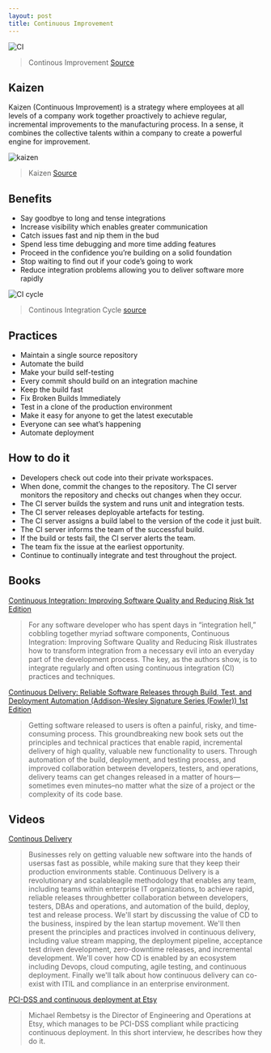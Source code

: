 ```yaml
---
layout: post
title: Continuous Improvement
---
```


![CI](http://www.millerab.com/files/cache/c2a9fa67d1b0e3e2f100e54baecf0eb0_f840.jpg)
> Continous Improvement
[Source](https://t1.ftcdn.net/jpg/00/86/02/76/500_F_86027652_ap6Gqn0D7yqUlqxsxqxK0mxtEngAWa2x.jpg)

## Kaizen
Kaizen (Continuous Improvement) is a strategy where employees at all levels of a company work together proactively to achieve regular, incremental improvements to the manufacturing process. In a sense, it combines the collective talents within a company to create a powerful engine for improvement.

![kaizen](https://www.vocoli.com/media/18328/kaizen-teian.png)
> Kaizen
[Source](https://www.vocoli.com/media/18328/kaizen-teian.png)

## Benefits
- Say goodbye to long and tense integrations
- Increase visibility which enables greater communication
- Catch issues fast and nip them in the bud
- Spend less time debugging and more time adding features
- Proceed in the confidence you’re building on a solid foundation
- Stop waiting to find out if your code’s going to work
- Reduce integration problems allowing you to deliver software more rapidly


![CI cycle](https://pbs.twimg.com/media/CcGRYS6UsAAccyU.jpg)
> Continous Integration Cycle
[source](https://pbs.twimg.com/media/CcGRYS6UsAAccyU.jpg)

## Practices
- Maintain a single source repository
- Automate the build
- Make your build self-testing
- Every commit should build on an integration machine
- Keep the build fast
- Fix Broken Builds Immediately
- Test in a clone of the production environment
- Make it easy for anyone to get the latest executable
- Everyone can see what’s happening
- Automate deployment

## How to do it
- Developers check out code into their private workspaces.
- When done, commit the changes to the repository.
The CI server monitors the repository and checks out changes when they occur.
- The CI server builds the system and runs unit and integration tests.
- The CI server releases deployable artefacts for testing.
- The CI server assigns a build label to the version of the code it just built.
- The CI server informs the team of the successful build.
- If the build or tests fail, the CI server alerts the team.
- The team fix the issue at the earliest opportunity.
- Continue to continually integrate and test throughout the project.

## Books

[Continuous Integration: Improving Software Quality and Reducing Risk 1st Edition](http://www.amazon.com/gp/product/0321336380)
> For any software developer who has spent days in “integration hell,” cobbling together myriad software components, Continuous Integration: Improving Software Quality and Reducing Risk illustrates how to transform integration from a necessary evil into an everyday part of the development process. The key, as the authors show, is to integrate regularly and often using continuous integration (CI) practices and techniques.


[Continuous Delivery: Reliable Software Releases through Build, Test, and Deployment Automation (Addison-Wesley Signature Series (Fowler)) 1st Edition](http://www.amazon.com/gp/product/0321601912)
> Getting software released to users is often a painful, risky, and time-consuming process.
This groundbreaking new book sets out the principles and technical practices that enable
rapid, incremental delivery of high quality, valuable new functionality to users. Through
automation of the build, deployment, and testing process, and improved collaboration between
developers, testers, and operations, delivery teams can get changes released in a matter of hours—
sometimes even minutes–no matter what the size of a project or the complexity of its code base.

## Videos

[Continous Delivery](https://yow.eventer.com/events/1004/talks/1062)
> Businesses rely on getting valuable new software into the hands of usersas fast as possible, while making sure that they keep their production environments stable. Continuous Delivery is a revolutionary and scalableagile methodology that enables any team, including teams within enterprise IT organizations, to achieve rapid, reliable releases throughbetter collaboration between developers, testers, DBAs and operations, and automation of the build, deploy, test and release process. We'll start by discussing the value of CD to the business, inspired by the lean startup movement. We'll then present the principles and practices involved in continuous delivery, including value stream mapping, the deployment pipeline, acceptance test driven development, zero-downtime releases, and incremental development. We'll cover how CD is enabled by an ecosystem including Devops, cloud computing, agile testing, and continuous deployment. Finally we'll talk about how continuous delivery can co-exist with ITIL and compliance in an enterprise environment.

[PCI-DSS and continuous deployment at Etsy](https://www.thoughtworks.com/insights/blog/pci-dss-and-continuous-deployment-etsy)
>  Michael Rembetsy is the Director of Engineering and Operations at Etsy, which manages to be PCI-DSS compliant while practicing continuous deployment. In this short interview, he describes how they do it.